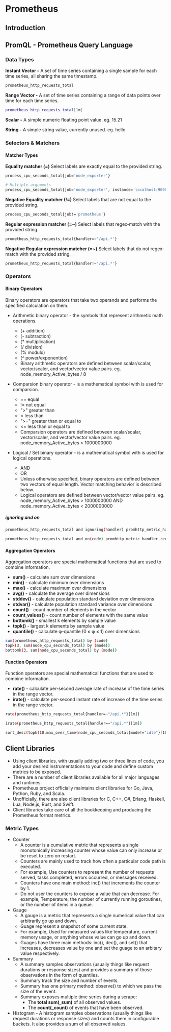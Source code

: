 # Prometheus

## Introduction

## PromQL - Prometheus Query Language

### Data Types

**Instant Vector -** A set of time series containing a single sample for each time series, all sharing the same timestamp.

```bash
prometheus_http_requests_total
```

**Range Vector -** A set of time series containing a range of data points over time for each time series.

```bash
prometheus_http_requests_total[1m]
```

**Scalar -** A simple numeric floating point value. eg. 15.21

**String -** A simple string value, currently unused. eg. hello

### Selectors & Matchers

#### Matcher Types

**Equality matcher (=)** Select labels are exactly equal to the provided string.

```bash
process_cpu_seconds_total{job='node_exporter'}

# Multiple arguments
process_cpu_seconds_total{job='node_exporter', instance='localhost:9090'}
```

**Negative Equality matcher (!=)** Select labels that are not equal to the provided string.

```bash
process_cpu_seconds_total{job!='prometheus'}
```

**Regular expression matcher (=~)** Select labels that regex-match with the provided string.

```bash
prometheus_http_requests_total{handler=~'/api.*'}
```

**Negative Regular expression matcher (=~)** Select labels that do not regex-match with the provided string.

```bash
prometheus_http_requests_total{handler!~'/api.*'}
```

### Operators

#### Binary Operators

Binary operators are operators that take two operands and performs the specified calculation on them.

- Arithmetic binary operator - the symbols that represent arithmetic math operations.
  - (+ addition)
  - (- subtraction)
  - (* multiplication)
  - (/ division)
  - (% modulo)
  - (^ power/exponention)
  - Binary arithmetic operators are defined between scalar/scalar, vector/scaler, and vector/vector value pairs. eg. node_memory_Active_bytes / 8
  
- Comparsion binary operator - is a mathematical symbol with is used for comparsion.
  - == equal
  - != not equal
  - ">" greater than
  - < less than
  - ">=" greater than or equal to
  - <= less than or equal to
  - Comparsion operators are defined between scalar/scalar, vector/scaler, and vector/vector value pairs. eg. node_memory_Active_bytes > 1000000000
- Logical / Set binary operator - is a mathematical symbol with is used for logical operations.
  - AND
  - OR
  - Unless otherwise specified, binary operators are defined between two vectors of equal length. Vector matching behavior is described below.
  - Logical operators are defined between vector/vector value pairs. eg. node_memory_Active_bytes > 1000000000 AND node_memory_Active_bytes < 2000000000

##### ignoring and on

```bash
prometheus_http_requests_total and ignoring(handler) promhttp_metric_handler_requests_total

prometheus_http_requests_total and on(code) promhttp_metric_handler_requests_total
```

#### Aggregation Operators

Aggregation operators are special mathematical functions that are used to combine information.

- **sum()** - calculate sum over dimensions
- **min()** - calculate minimum over dimensions
- **max()** - calculate maximum over dimensions
- **avg()** - calculate the average over dimensions
- **stddev()** - calculate population standard deviation over dimensions
- **stdvar()** - calculate population standard variance over dimensions
- **count()** - count number of elements in the vector
- **count_values()** - count number of elements with the same value
- **bottomk()** - smallest k elements by sample value
- **topk()** - largest k elements by sample value
- **quantile()** - calculate φ-quantile (0 ≤ φ ≤ 1) over dimensions

```bash
sum(prometheus_http_requests_total) by (code)
topk(3, sum(node_cpu_seconds_total) by (mode))
bottomk(3, sum(node_cpu_seconds_total) by (mode))
```

#### Function Operators

Function operators are special mathematical functions that are used to combine information.

- **rate()** - calculate per-second average rate of increase of the time series in the range vector.
- **irate()** - calculate per-second instant rate of increase of the time series in the range vector.

```bash
rate(prometheus_http_requests_total{handler=~"/api.*"}[1m])

irate(prometheus_http_requests_total{handler=~"/api.*"}[1m])

sort_desc(topk(10,max_over_time(node_cpu_seconds_total{mode!="idle"}[1h])))
```

## Client Libraries

- Using client libraries, with usually adding two or three lines of code, you add your desired instrumentations to your code and define custom metrics to be exposed.
- There are a number of client libraries available for all major languages and runtimes.
- Prometheus project officially maintains client libraries for Go, Java, Python, Ruby, and Scala.
- Unofficially, there are also client libraries for C, C++, C#, Erlang, Haskell, Lua, Node.js, Rust, and Swift.
- Client libraries take care of all the bookkeeping and producing the Prometheus format metrics.

### Metric Types

- Counter
  - A counter is a cumulative metric that represents a single monotonically increasing counter whose value can only increase or be reset to zero on restart.
  - Counters are mainly used to track how often a particular code path is executed.
  - For example, Use counters to represent the number of requests served, tasks completed, errors occurred, or messages received.
  - Counters have one main method: inc() that increments the counter by 1.
  - Do not user the counters to expose a value that can decrease. For example, Temperature, the number of currently running goroutines, or the number of items in a queue.
- Gauge 
  - A gauge is a metric that represents a single numerical value that can arbitrarily go up and down.
  - Guage represent a snapshot of some current state.
  - For example, Used for measured values like temperature, current memory usage, or anything whose value can go up and down.
  - Guages have three main methods: inc(), dec(), and set() that increases, decreases value by one and set the guage to an arbitary value respectively.
- Summary
  - A summary samples observations (usually things like request durations or response sizes) and provides a summary of those observations in the form of quantiles.
  - Summary track the size and number of events.
  - Summary has one primary method: observe() to which we pass the size of the event.
  - Summary exposes multiple time series during a scrape:
    - The **total sum(<basename>_sum)** of all observed values.
    - The **count(<basename>_count)** of events that have been observed.
- Histogram - A histogram samples observations (usually things like request durations or response sizes) and counts them in configurable buckets. It also provides a sum of all observed values.
